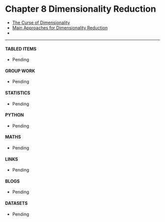 # Chapter 8 Dimensionality Reduction

- [The Curse of Dimensionality](the-curse-of-dimensionality)
- [Main Approaches for Dimensionality Reduction](-main-approaches-for-dimensionality-reduction)
- 


___

#### TABLED ITEMS
- Pending

#### GROUP WORK
- Pending

#### STATISTICS
- Pending

#### PYTHON
- Pending

#### MATHS
- Pending

#### LINKS
- Pending

#### BLOGS
- Pending

#### DATASETS
- Pending
